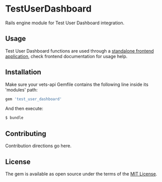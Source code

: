 # TestUserDashboard
Rails engine module for Test User Dashboard integration.

## Usage
Test User Dashboard functions are used through a [standalone frontend application](https://github.com/department-of-veterans-affairs/vsp-test-user-dashboard), check frontend documentation for usage help.

## Installation
Make sure your vets-api Gemfile contains the following line inside its 'modules' path:

```ruby
gem 'test_user_dashboard'
```

And then execute:
```bash
$ bundle
```

## Contributing
Contribution directions go here.

## License
The gem is available as open source under the terms of the [MIT License](https://opensource.org/licenses/MIT).

